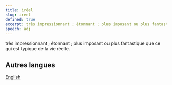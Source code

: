 ```yaml
---
title: iréel
slug: ireel
defined: true
excerpt: très impressionnant ; étonnant ; plus imposant ou plus fantastique que ce qui est typique de la vie réelle.
speech: adj
---
```


très impressionnant ; étonnant ; plus imposant ou plus fantastique que ce qui est typique de la vie réelle.

## Autres langues

[English](/definitions/unreal)
